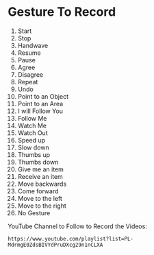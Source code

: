 # Gesture To Record

1. Start
2. Stop
3. Handwave
4. Resume
5. Pause
6. Agree
7. Disagree
8. Repeat
9. Undo
10. Point to an Object
11. Point to an Area
12. I will Follow You
13. Follow Me
14. Watch Me
15. Watch Out
16. Speed up
17. Slow down
18. Thumbs up
19. Thumbs down
20. Give me an item
21. Receive an item
22. Move backwards
23. Come forward
24. Move to the left
25. Move to the right
26. No Gesture

YouTube Channel to Follow to Record the Videos:

    https://www.youtube.com/playlist?list=PL-MdrmgE0ZdsBIVYdPruDXcg29n1nCLXA
